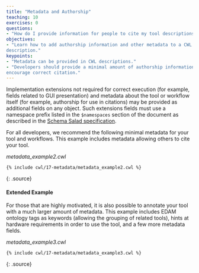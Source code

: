 ```yaml
---
title: "Metadata and Authorship"
teaching: 10
exercises: 0
questions:
- "How do I provide information for people to cite my tool descriptions?"
objectives:
- "Learn how to add authorship information and other metadata to a CWL
description."
keypoints:
- "Metadata can be provided in CWL descriptions."
- "Developers should provide a minimal amount of authorship information to
encourage correct citation."
---
```

Implementation extensions not required for correct execution (for example,
fields related to GUI presentation) and metadata about the tool or workflow
itself (for example, authorship for use in citations) may be provided as
additional fields on any object.
Such extensions fields must use a namespace prefix listed in the `$namespaces`
section of the document as described in the
[Schema Salad specification][schema-salad].

For all developers, we recommend the following minimal metadata for your tool
and workflows. This example includes metadata allowing others to cite your tool.

*metadata_example2.cwl*

~~~
{% include cwl/17-metadata/metadata_example2.cwl %}
~~~
{: .source}

#### Extended Example

For those that are highly motivated, it is also possible to annotate your tool
with a much larger amount of metadata. This example includes EDAM ontology tags
as keywords (allowing the grouping of related tools), hints at hardware
requirements in order to use the tool, and a few more metadata fields.

*metadata_example3.cwl*

~~~
{% include cwl/17-metadata/metadata_example3.cwl %}
~~~
{: .source}

[schema-salad]: http://www.commonwl.org/v1.0/SchemaSalad.html#Explicit_context
